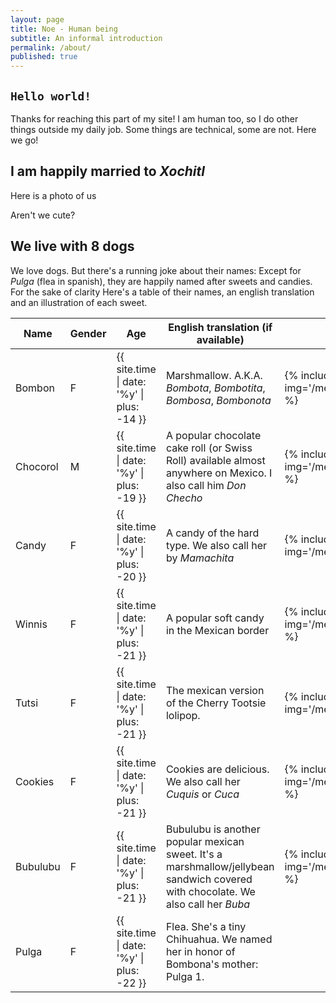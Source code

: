 ```yaml
---
layout: page
title: Noe - Human being
subtitle: An informal introduction
permalink: /about/
published: true
---
```


## `Hello world!`

Thanks for reaching this part of my site! I am human too, so I do other things outside my daily job. Some things are technical, some are not. Here we go!

## I am happily married to _Xochitl_

Here is a photo of us

Aren't we cute?


## We live with 8 dogs

We love dogs. But there's a running joke about their names: Except for *Pulga* (flea in spanish), they are happily named after sweets and candies. For the sake of clarity Here's a table of their names, an english translation and an illustration of each sweet.

<table>
  <thead>
    <tr>
      <th>Name</th>
      <th>Gender</th>
      <th>Age</th>
      <th>English translation (if available)</th>
      <th>Sweet example</th>
      <th>Dog photo</th>
    </tr>
  </thead>
  <tbody>
    <tr>
      <td>Bombon</td>
      <td>F</td>
      <td>{{ site.time | date: '%y' | plus: -14 }}</td>
      <td>Marshmallow. A.K.A. <em>Bombota</em>, <em>Bombotita</em>, <em>Bombosa</em>, <em>Bombonota</em></td>
      <td>{% include thumbnail_modal.html img='/media/bombonas/bombon1.png' %}</td>
      <td>bar</td>
    </tr>
    <tr>
      <td>Chocorol</td>
      <td>M</td>
      <td>{{ site.time | date: '%y' | plus: -19 }}</td>
      <td>A popular chocolate cake roll (or Swiss Roll) available almost anywhere on Mexico. I also call him <em>Don Checho</em></td>
      <td>{% include thumbnail_modal.html img='/media/bombonas/chocorol.webp' %}</td>
      <td>yay</td>
    </tr>
    <tr>
      <td>Candy</td>
      <td>F</td>
      <td>{{ site.time | date: '%y' | plus: -20 }}</td>
      <td>A candy of the hard type. We also call her by <em>Mamachita</em></td>
      <td>{% include thumbnail_modal.html img='/media/bombonas/candy.jpg' %}</td>
      <td>bar</td>
    </tr>
    <tr>
      <td>Winnis</td>
      <td>F</td>
      <td>{{ site.time | date: '%y' | plus: -21 }}</td>
      <td>A popular soft candy in the Mexican border</td>
      <td>{% include thumbnail_modal.html img='/media/bombonas/winnis.webp' %}</td>
      <td>bar</td>
    </tr>
    <tr>
      <td>Tutsi</td>
      <td>F</td>
      <td>{{ site.time | date: '%y' | plus: -21 }}</td>
      <td>The mexican version of the Cherry Tootsie lolipop.</td>
      <td>{% include thumbnail_modal.html img='/media/bombonas/tutsi.png' %}</td>
      <td>bar</td>
    </tr>
    <tr>
      <td>Cookies</td>
      <td>F</td>
      <td>{{ site.time | date: '%y' | plus: -21 }}</td>
      <td>Cookies are delicious. We also call her <em>Cuquis</em> or <em>Cuca</em></td>
      <td>{% include thumbnail_modal.html img='/media/bombonas/cookies.jpg' %}</td>
      <td>bar</td>
    </tr>
    <tr>
      <td>Bubulubu</td>
      <td>F</td>
      <td>{{ site.time | date: '%y' | plus: -21 }}</td>
      <td>Bubulubu is another popular mexican sweet. It's a marshmallow/jellybean sandwich covered with chocolate. We also call her <em>Buba</em></td>
      <td>{% include thumbnail_modal.html img='/media/bombonas/bubulubu.png' %}</td>
      <td>bar</td>
    </tr>
    <tr>
      <td>Pulga</td>
      <td>F</td>
      <td>{{ site.time | date: '%y' | plus: -22 }}</td>
      <td>Flea. She's a tiny Chihuahua. We named her in honor of Bombona's mother: Pulga 1.</td>
      <td>&nbsp;</td>
      <td>bar</td>
    </tr>
  </tbody>
</table>

